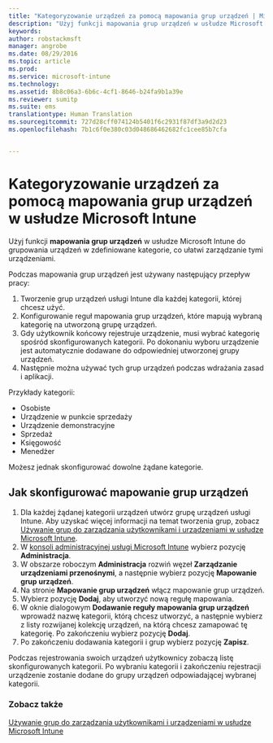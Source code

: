 ```yaml
---
title: "Kategoryzowanie urządzeń za pomocą mapowania grup urządzeń | Microsoft Intune"
description: "Użyj funkcji mapowania grup urządzeń w usłudze Microsoft Intune do grupowania urządzeń w zdefiniowane kategorie, co ułatwi zarządzanie tymi urządzeniami."
keywords: 
author: robstackmsft
manager: angrobe
ms.date: 08/29/2016
ms.topic: article
ms.prod: 
ms.service: microsoft-intune
ms.technology: 
ms.assetid: 8b8c06a3-6b6c-4cf1-8646-b24fa9b1a39e
ms.reviewer: sumitp
ms.suite: ems
translationtype: Human Translation
ms.sourcegitcommit: 727d28cff074124b5401f6c2931f87df3a9d2d23
ms.openlocfilehash: 7b1c6f0e380c03d048686462682fc1cee85b7cfa


---
```


# Kategoryzowanie urządzeń za pomocą mapowania grup urządzeń w usłudze Microsoft Intune
Użyj funkcji **mapowania grup urządzeń** w usłudze Microsoft Intune do grupowania urządzeń w zdefiniowane kategorie, co ułatwi zarządzanie tymi urządzeniami. 

Podczas mapowania grup urządzeń jest używany następujący przepływ pracy:
1. Tworzenie grup urządzeń usługi Intune dla każdej kategorii, której chcesz użyć.
2. Konfigurowanie reguł mapowania grup urządzeń, które mapują wybraną kategorię na utworzoną grupę urządzeń.
3. Gdy użytkownik końcowy rejestruje urządzenie, musi wybrać kategorię spośród skonfigurowanych kategorii. Po dokonaniu wyboru urządzenie jest automatycznie dodawane do odpowiedniej utworzonej grupy urządzeń.
4. Następnie można używać tych grup urządzeń podczas wdrażania zasad i aplikacji.

Przykłady kategorii:
* Osobiste
* Urządzenie w punkcie sprzedaży
* Urządzenie demonstracyjne
* Sprzedaż
* Księgowość
* Menedżer

Możesz jednak skonfigurować dowolne żądane kategorie.

## Jak skonfigurować mapowanie grup urządzeń
1. Dla każdej żądanej kategorii urządzeń utwórz grupę urządzeń usługi Intune. Aby uzyskać więcej informacji na temat tworzenia grup, zobacz [Używanie grup do zarządzania użytkownikami i urządzeniami w usłudze Microsoft Intune](use-groups-to-manage-users-and-devices-with-microsoft-intune.md).
2. W [konsoli administracyjnej usługi Microsoft Intune](https://manage.microsoft.com) wybierz pozycję **Administracja**.
3. W obszarze roboczym **Administracja** rozwiń węzeł **Zarządzanie urządzeniami przenośnymi**, a następnie wybierz pozycję **Mapowanie grup urządzeń**.
4. Na stronie **Mapowanie grup urządzeń** włącz mapowanie grup urządzeń.
5. Wybierz pozycję **Dodaj**, aby utworzyć nową regułę mapowania.
6. W oknie dialogowym **Dodawanie reguły mapowania grup urządzeń** wprowadź nazwę kategorii, którą chcesz utworzyć, a następnie wybierz z listy rozwijanej kolekcję urządzeń, na którą chcesz zamapować tę kategorię. Po zakończeniu wybierz pozycję **Dodaj**.
7. Po zakończeniu dodawania kategorii i grup wybierz pozycję **Zapisz**.

Podczas rejestrowania swoich urządzeń użytkownicy zobaczą listę skonfigurowanych kategorii. Po wybraniu kategorii i zakończeniu rejestracji urządzenie zostanie dodane do grupy urządzeń odpowiadającej wybranej kategorii.

### Zobacz także
[Używanie grup do zarządzania użytkownikami i urządzeniami w usłudze Microsoft Intune](use-groups-to-manage-users-and-devices-with-microsoft-intune.md)


<!--HONumber=Aug16_HO5-->



